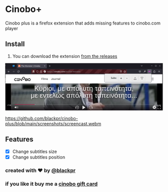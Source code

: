 # Cinobo+

Cinobo plus is a firefox extension that adds missing features to cinobo.com player

## Install

1. You can download the extension [from the releases](https://github.com/blackpr/cinobo-plus/releases)

![screenshot](./screenshots/subs-screenshot.png)

https://github.com/blackpr/cinobo-plus/blob/main/screenshots/screencast.webm

## Features

- [x] Change subtitles size
- [x] Change subtitles position

### created with ❤️ by [@blackpr](https://twitter.com/blackpr)

### if you like it buy me a [cinobo gift card](https://cinobo.com/gift-card)
